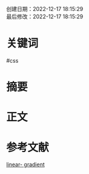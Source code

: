 创建日期：2022-12-17 18:15:29  
最后修改：2022-12-17 18:15:29

# 关键词

#css

# 摘要

# 正文

# 参考文献

[linear- gradient](https://www.w3cplus.com/css3/do-you-really-understand-css-linear-gradients.html)
